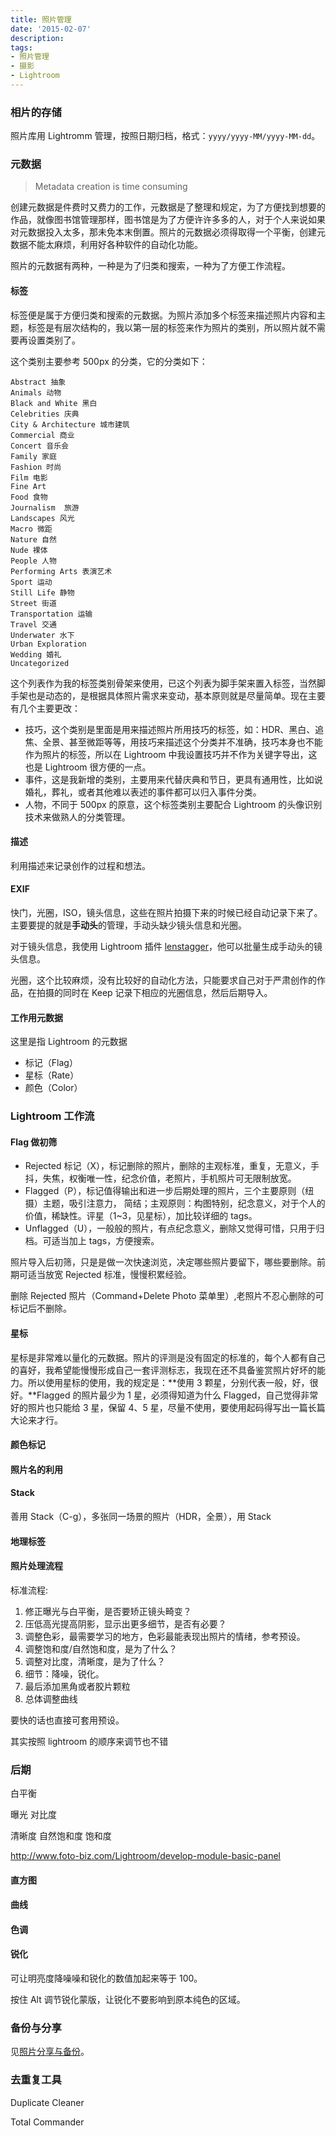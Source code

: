 ```yaml
---
title: 照片管理
date: '2015-02-07'
description:
tags:
- 照片管理
- 摄影
- Lightroom
---
```




### 相片的存储

照片库用 Lightromm 管理，按照日期归档，格式：`yyyy/yyyy-MM/yyyy-MM-dd`。

### 元数据

> Metadata creation is time consuming

创建元数据是件费时又费力的工作，元数据是了整理和规定，为了方便找到想要的作品，就像图书馆管理那样，图书馆是为了方便许许多多的人，对于个人来说如果对元数据投入太多，那未免本末倒置。照片的元数据必须得取得一个平衡，创建元数据不能太麻烦，利用好各种软件的自动化功能。

照片的元数据有两种，一种是为了归类和搜索，一种为了方便工作流程。

#### 标签

标签便是属于方便归类和搜索的元数据。为照片添加多个标签来描述照片内容和主题，标签是有层次结构的，我以第一层的标签来作为照片的类别，所以照片就不需要再设置类别了。

这个类别主要参考 500px 的分类，它的分类如下：

	Abstract 抽象
	Animals 动物
	Black and White 黑白
	Celebrities 庆典
	City & Architecture 城市建筑
	Commercial 商业
	Concert 音乐会
	Family 家庭
	Fashion 时尚
	Film 电影
	Fine Art 
	Food 食物
	Journalism  旅游
	Landscapes 风光
	Macro 微距
	Nature 自然
	Nude 裸体
	People 人物
	Performing Arts 表演艺术
	Sport 运动
	Still Life 静物
	Street 街道
	Transportation 运输
	Travel 交通
	Underwater 水下
	Urban Exploration
	Wedding 婚礼
	Uncategorized

这个列表作为我的标签类别骨架来使用，已这个列表为脚手架来置入标签，当然脚手架也是动态的，是根据具体照片需求来变动，基本原则就是尽量简单。现在主要有几个主要更改：

- 技巧，这个类别是里面是用来描述照片所用技巧的标签，如：HDR、黑白、追焦、全景、甚至微距等等，用技巧来描述这个分类并不准确，技巧本身也不能作为照片的标签，所以在 Lightroom 中我设置技巧并不作为关键字导出，这也是 Lightroom 很方便的一点。
- 事件，这是我新增的类别，主要用来代替庆典和节日，更具有通用性，比如说婚礼，葬礼，或者其他难以表述的事件都可以归入事件分类。
- 人物，不同于 500px 的原意，这个标签类别主要配合 Lightroom 的头像识别技术来做熟人的分类管理。


#### 描述

利用描述来记录创作的过程和想法。

#### EXIF

快门，光圈，ISO，镜头信息，这些在照片拍摄下来的时候已经自动记录下来了。主要要提的就是**手动头**的管理，手动头缺少镜头信息和光圈。

对于镜头信息，我使用 Lightroom 插件 [lenstagger](http://www.essl.de/wp/software/lenstagger-lightroom-plugin/)，他可以批量生成手动头的镜头信息。

光圈，这个比较麻烦，没有比较好的自动化方法，只能要求自己对于严肃创作的作品，在拍摄的同时在 Keep 记录下相应的光圈信息，然后后期导入。

#### 工作用元数据

这里是指 Lightroom 的元数据

- 标记（Flag）
- 星标（Rate）
- 颜色（Color）


### Lightroom 工作流

#### Flag 做初筛

-  Rejected 标记（X），标记删除的照片，删除的主观标准，重复，无意义，手
抖，失焦，权衡唯一性，纪念价值，老照片，手机照片可无限制放宽。
- Flagged（P），标记值得输出和进一步后期处理的照片，三个主要原则（纽摄）主题，吸引注意力，
简结；主观原则：构图特别，纪念意义，对于个人的价值，稀缺性。评星（1~3，见星标），加比较详细的 tags。
- Unflagged（U），一般般的照片，有点纪念意义，删除又觉得可惜，只用于归档。可适当加上 tags，方便搜索。


照片导入后初筛，只是是做一次快速浏览，决定哪些照片要留下，哪些要删除。前期可适当放宽 Rejected 标准，慢慢积累经验。

删除 Rejected 照片（Command+Delete Photo 菜单里）,老照片不忍心删除的可标记后不删除。

#### 星标

星标是非常难以量化的元数据。照片的评测是没有固定的标准的，每个人都有自己的喜好，我希望能慢慢形成自己一套评测标志，我现在还不具备鉴赏照片好坏的能力。所以使用星标的使用，我的规定是：**使用 3 颗星，分别代表一般，好，很好。**Flagged 的照片最少为 1 星，必须得知道为什么 Flagged，自己觉得非常好的照片也只能给 3 星，保留 4、5 星，尽量不使用，要使用起码得写出一篇长篇大论来才行。

#### 颜色标记

#### 照片名的利用

#### Stack

善用 Stack（C-g），多张同一场景的照片（HDR，全景），用 Stack

#### 地理标签


#### 照片处理流程

标准流程:

1. 修正曝光与白平衡，是否要矫正镜头畸变？
2. 压低高光提高阴影，显示出更多细节，是否有必要？
3. 调整色彩，最需要学习的地方，色彩最能表现出照片的情绪，参考预设。
4. 调整饱和度/自然饱和度，是为了什么？
5. 调整对比度，清晰度，是为了什么？
7. 细节：降噪，锐化。
6. 最后添加黑角或者胶片颗粒
7. 总体调整曲线

要快的话也直接可套用预设。

其实按照 lightroom 的顺序来调节也不错

### 后期

白平衡

曝光
对比度

清晰度
自然饱和度
饱和度

http://www.foto-biz.com/Lightroom/develop-module-basic-panel

#### 直方图


#### 曲线

#### 色调

#### 锐化

可让明亮度降噪噪和锐化的数值加起来等于 100。

按住 Alt 调节锐化蒙版，让锐化不要影响到原本纯色的区域。


### 备份与分享

见[照片分享与备份](/notes/study/photograpy/photo-backup-and-share)。

### 去重复工具

Duplicate Cleaner

Total Commander


